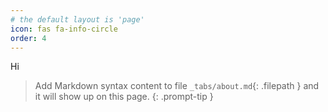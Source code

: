 ```yaml
---
# the default layout is 'page'
icon: fas fa-info-circle
order: 4
---
```


Hi
> Add Markdown syntax content to file `_tabs/about.md`{: .filepath } and it will show up on this page.
{: .prompt-tip }
